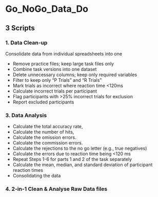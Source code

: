 # Go_NoGo_Data_Do

## 3 Scripts
### 1. Data Clean-up
Consolidate data from individual spreadsheets into one
- Remove practice files; keep large task files only
- Combine task versions into one dataset
- Delete unnecessary columns; keep only required variables
- Filter to keep only “P Trials” and “R Trials”
- Mark trials as incorrect where reaction time <120ms
- Calculate incorrect trials per participant
- Flag participants with >25% incorrect trials for exclusion
- Report excluded participants

### 3. Data Analysis
- Calculate the total accuracy rate, 
- Calculate the number of hits,  
- Calculate the omission errors. 
- Calculate the commission errors. 
- Calculate the rejections to the no go letter (e.g., true negatives)
- Calculate the errors due to reaction time being <120 ms
- Repeat Steps 1-6 for parts 1 and 2 of the task separately
- Calculate the mean, median, and standard deviation of participant reaction times
- Consolidating the data

### 4. 2-in-1 Clean & Analyse Raw Data files  
